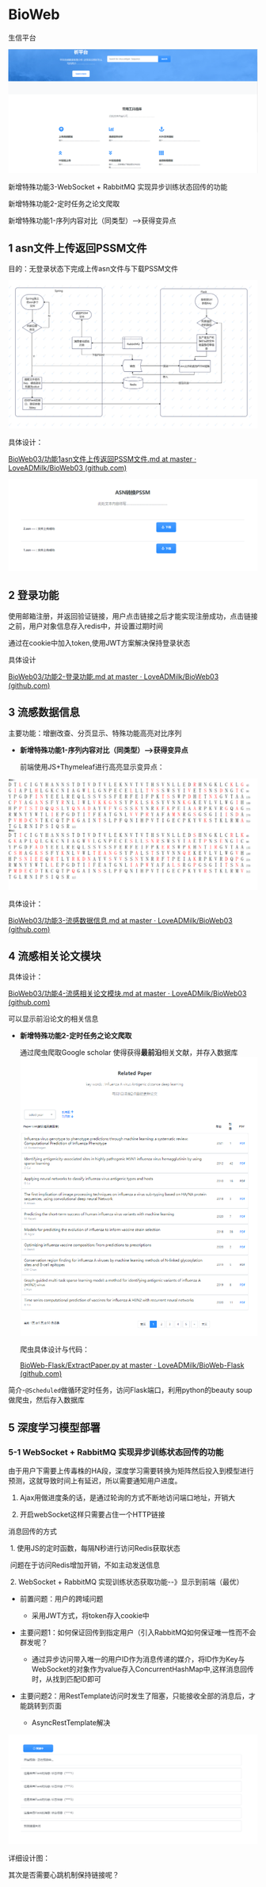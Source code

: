 # BioWeb

生信平台

![img](https://github.com/LoveADMilk/BioWeb03/blob/master/summary/image/index.PNG?raw=true)

新增特殊功能3-WebSocket + RabbitMQ 实现异步训练状态回传的功能



新增特殊功能2-定时任务之论文爬取



新增特殊功能1-序列内容对比（同类型）-->获得变异点

## 1 asn文件上传返回PSSM文件

目的：无登录状态下完成上传asn文件与下载PSSM文件

![img](https://github.com/LoveADMilk/BioWeb03/blob/master/summary/image/asn%E6%96%87%E4%BB%B6%E8%BD%AC%E6%8D%A2%E4%B8%BAPSSM.PNG?raw=true)

具体设计：

[BioWeb03/功能1asn文件上传返回PSSM文件.md at master · LoveADMilk/BioWeb03 (github.com)](https://github.com/LoveADMilk/BioWeb03/blob/master/summary/功能1asn文件上传返回PSSM文件.md)

![img](https://github.com/LoveADMilk/BioWeb03/blob/master/summary/image/1-2.PNG?raw=true)


## 2 登录功能
使用邮箱注册，并返回验证链接，用户点击链接之后才能实现注册成功，点击链接之前，用户对象信息存入redis中，并设置过期时间

通过在cookie中加入token,使用JWT方案解决保持登录状态

具体设计

[BioWeb03/功能2-登录功能.md at master · LoveADMilk/BioWeb03 (github.com)](https://github.com/LoveADMilk/BioWeb03/blob/master/summary/功能2-登录功能.md)



## 3 流感数据信息

主要功能：增删改查、分页显示、特殊功能高亮对比序列
- **新增特殊功能1-序列内容对比（同类型）-->获得变异点**

  前端使用JS+Thymeleaf进行高亮显示变异点：

![img](https://github.com/LoveADMilk/BioWeb03/blob/master/summary/image/3-4.PNG?raw=true)


具体设计：

[BioWeb03/功能3-流感数据信息.md at master · LoveADMilk/BioWeb03 (github.com)](https://github.com/LoveADMilk/BioWeb03/blob/master/summary/功能3-流感数据信息.md)


## 4 流感相关论文模块

具体设计：

[BioWeb03/功能4-流感相关论文模块.md at master · LoveADMilk/BioWeb03 (github.com)](https://github.com/LoveADMilk/BioWeb03/blob/master/summary/功能4-流感相关论文模块.md)

可以显示前沿论文的相关信息



- **新增特殊功能2-定时任务之论文爬取**

  通过爬虫爬取Google scholar 使得获得**最前沿**相关文献，并存入数据库
  ![img](https://github.com/LoveADMilk/BioWeb03/blob/master/summary/image/4-1.PNG?raw=true)

  爬虫具体设计与代码：

  [BioWeb-Flask/ExtractPaper.py at master · LoveADMilk/BioWeb-Flask (github.com)](https://github.com/LoveADMilk/BioWeb-Flask/blob/master/ExtractPaper.py)

简介-`@Scheduled`做循环定时任务，访问Flask端口，利用python的beauty soup做爬虫，然后存入数据库






## 5 深度学习模型部署

### 5-1 WebSocket + RabbitMQ 实现异步训练状态回传的功能

由于用户下需要上传毒株的HA段，深度学习需要转换为矩阵然后投入到模型进行预测，这就导致时间上有延迟，所以需要通知用户进度。

1. Ajax用做进度条的话，是通过轮询的方式不断地访问端口地址，开销大

2. 开启webSocket这样只需要占住一个HTTP链接

消息回传的方式

​	1. 使用JS的定时函数，每隔N秒进行访问Redis获取状态

​			问题在于访问Redis增加开销，不如主动发送信息

​	2. WebSocket + RabbitMQ 实现训练状态获取功能--》显示到前端（最优）

- 前置问题：用户的跨域问题
  - 采用JWT方式，将token存入cookie中

- 主要问题1：如何保证回传到指定用户（引入RabbitMQ如何保证唯一性而不会群发呢？

  - 通过异步访问带入唯一的用户ID作为消息传递的媒介，将ID作为Key与WebSocket的对象作为value存入ConcurrentHashMap中,这样消息回传时，从找到匹配ID即可
- 主要问题2：用RestTemplate访问时发生了阻塞，只能接收全部的消息后，才能跳转到页面
  - AsyncRestTemplate解决

![img](https://github.com/LoveADMilk/BioWeb03/blob/master/summary/image/5-1.PNG?raw=true)


详细设计图：



其次是否需要心跳机制保持链接呢？